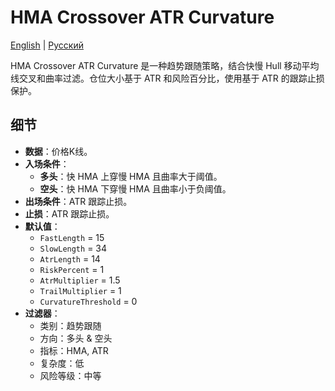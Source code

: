 # HMA Crossover ATR Curvature
[English](README.md) | [Русский](README_ru.md)

HMA Crossover ATR Curvature 是一种趋势跟随策略，结合快慢 Hull 移动平均线交叉和曲率过滤。仓位大小基于 ATR 和风险百分比，使用基于 ATR 的跟踪止损保护。

## 细节
- **数据**：价格K线。
- **入场条件**：
  - **多头**：快 HMA 上穿慢 HMA 且曲率大于阈值。
  - **空头**：快 HMA 下穿慢 HMA 且曲率小于负阈值。
- **出场条件**：ATR 跟踪止损。
- **止损**：ATR 跟踪止损。
- **默认值**：
  - `FastLength` = 15
  - `SlowLength` = 34
  - `AtrLength` = 14
  - `RiskPercent` = 1
  - `AtrMultiplier` = 1.5
  - `TrailMultiplier` = 1
  - `CurvatureThreshold` = 0
- **过滤器**：
  - 类别：趋势跟随
  - 方向：多头 & 空头
  - 指标：HMA, ATR
  - 复杂度：低
  - 风险等级：中等
